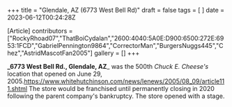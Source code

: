 +++
title = "Glendale, AZ (6773 West Bell Rd)"
draft = false
tags = [ ]
date = 2023-06-12T00:24:28Z

[Article]
contributors = ["RockyRhoad07","ThatBoiCydalan","2600:4040:5A0E:D900:6500:272E:6953:1FCD","GabrielPennington9864","CorrectorMan","BurgersNuggs445","Chez","AstridMascotFan2005"]
gallery = []
+++

**_6773 West Bell Rd., Glendale, AZ**_ was the 500th _Chuck E. Cheese's_ location that opened on June 29, 2005.<ref>https://www.whitehutchinson.com/news/lenews/2005/08_09/article111.shtml</ref> The store would be franchised until permanently closing in 2020 following the parent company's bankruptcy. The store opened with a  stage.